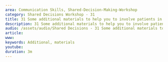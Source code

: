 ```yaml
---
area: Communication Skills, Shared-Decision-Making-Workshop
category: Shared Decisions Workshop - 31
title: 31 Some additional materials to help you to involve patients in their own decisions
description: 31 Some additional materials to help you to involve patients in their own decisions
audio: /assets/audio/Shared Decisions - 31 Some additional materials to help you to involve patients in their own decisions. Dave Tomson - MQ.mp3
article: 
www: 
keywords: Additional, materials
youtube: 
duration: 3m
--- 
```

